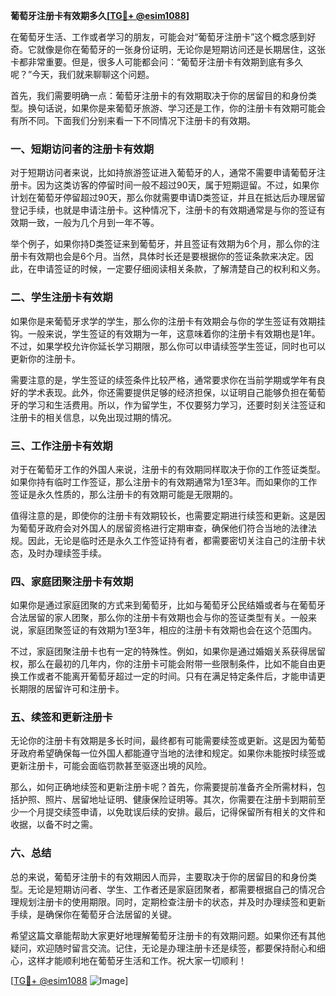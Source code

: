 **葡萄牙注册卡有效期多久[[TG💪+ @esim1088](https://t.me/s/esim1088)]**

在葡萄牙生活、工作或者学习的朋友，可能会对“葡萄牙注册卡”这个概念感到好奇。它就像是你在葡萄牙的一张身份证明，无论你是短期访问还是长期居住，这张卡都非常重要。但是，很多人可能都会问：“葡萄牙注册卡有效期到底有多久呢？”今天，我们就来聊聊这个问题。

首先，我们需要明确一点：葡萄牙注册卡的有效期取决于你的居留目的和身份类型。换句话说，如果你是来葡萄牙旅游、学习还是工作，你的注册卡有效期可能会有所不同。下面我们分别来看一下不同情况下注册卡的有效期。

### 一、短期访问者的注册卡有效期

对于短期访问者来说，比如持旅游签证进入葡萄牙的人，通常不需要申请葡萄牙注册卡。因为这类访客的停留时间一般不超过90天，属于短期逗留。不过，如果你计划在葡萄牙停留超过90天，那么你就需要申请D类签证，并且在抵达后办理居留登记手续，也就是申请注册卡。这种情况下，注册卡的有效期通常是与你的签证有效期一致，一般为几个月到一年不等。

举个例子，如果你持D类签证来到葡萄牙，并且签证有效期为6个月，那么你的注册卡有效期也会是6个月。当然，具体时长还是要根据你的签证条款来决定。因此，在申请签证的时候，一定要仔细阅读相关条款，了解清楚自己的权利和义务。

### 二、学生注册卡有效期

如果你是来葡萄牙求学的学生，那么你的注册卡有效期会与你的学生签证有效期挂钩。一般来说，学生签证的有效期为一年，这意味着你的注册卡有效期也是1年。不过，如果学校允许你延长学习期限，那么你可以申请续签学生签证，同时也可以更新你的注册卡。

需要注意的是，学生签证的续签条件比较严格，通常要求你在当前学期或学年有良好的学术表现。此外，你还需要提供足够的经济担保，以证明自己能够负担在葡萄牙的学习和生活费用。所以，作为留学生，不仅要努力学习，还要时刻关注签证和注册卡的相关信息，以免出现过期的情况。

### 三、工作注册卡有效期

对于在葡萄牙工作的外国人来说，注册卡的有效期同样取决于你的工作签证类型。如果你持有临时工作签证，那么注册卡的有效期通常为1至3年。而如果你的工作签证是永久性质的，那么注册卡的有效期可能是无限期的。

值得注意的是，即使你的注册卡有效期较长，也需要定期进行续签和更新。这是因为葡萄牙政府会对外国人的居留资格进行定期审查，确保他们符合当地的法律法规。因此，无论是临时还是永久工作签证持有者，都需要密切关注自己的注册卡状态，及时办理续签手续。

### 四、家庭团聚注册卡有效期

如果你是通过家庭团聚的方式来到葡萄牙，比如与葡萄牙公民结婚或者与在葡萄牙合法居留的家人团聚，那么你的注册卡有效期也会与你的签证类型有关。一般来说，家庭团聚签证的有效期为1至3年，相应的注册卡有效期也会在这个范围内。

不过，家庭团聚注册卡也有一定的特殊性。例如，如果你是通过婚姻关系获得居留权，那么在最初的几年内，你的注册卡可能会附带一些限制条件，比如不能自由更换工作或者不能离开葡萄牙超过一定的时间。只有在满足特定条件后，才能申请更长期限的居留许可和注册卡。

### 五、续签和更新注册卡

无论你的注册卡有效期是多长时间，最终都有可能需要续签或更新。这是因为葡萄牙政府希望确保每一位外国人都能遵守当地的法律和规定。如果你未能按时续签或更新注册卡，可能会面临罚款甚至驱逐出境的风险。

那么，如何正确地续签和更新注册卡呢？首先，你需要提前准备齐全所需材料，包括护照、照片、居留地址证明、健康保险证明等。其次，你需要在注册卡到期前至少一个月提交续签申请，以免耽误后续的安排。最后，记得保留所有相关的文件和收据，以备不时之需。

### 六、总结

总的来说，葡萄牙注册卡的有效期因人而异，主要取决于你的居留目的和身份类型。无论是短期访问者、学生、工作者还是家庭团聚者，都需要根据自己的情况合理规划注册卡的使用期限。同时，定期检查注册卡的状态，并及时办理续签和更新手续，是确保你在葡萄牙合法居留的关键。

希望这篇文章能帮助大家更好地理解葡萄牙注册卡的有效期问题。如果你还有其他疑问，欢迎随时留言交流。记住，无论是办理注册卡还是续签，都要保持耐心和细心，这样才能顺利地在葡萄牙生活和工作。祝大家一切顺利！

[[TG💪+ @esim1088](https://t.me/s/esim1088) ![Image](https://i.postimg.cc/4NQfJmqS/Snipaste-2025-05-13-00-14-12.png)]